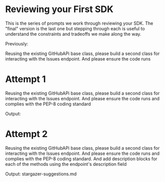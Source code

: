 # Reviewing your First SDK

This is the series of prompts we work through reviewing your SDK. The "final" version is the last one but stepping through each is useful to understand the constraints and tradeoffs we make along the way.

Previously:

Reusing the existing GitHubAPi base class, please build a second class for interacting with the Issues endpoint. And please ensure the code runs

# Attempt 1

Reusing the existing GitHubAPi base class, please build a second class for interacting with the Issues endpoint. And please ensure the code runs and complies with the PEP-8 coding standard

Output: 

# Attempt 2

Reusing the existing GitHubAPi base class, please build a second class for interacting with the Issues endpoint. And please ensure the code runs and complies with the PEP-8 coding standard. And add description blocks for each of the methods using the endpoint's description field

Output: stargazer-suggestions.md